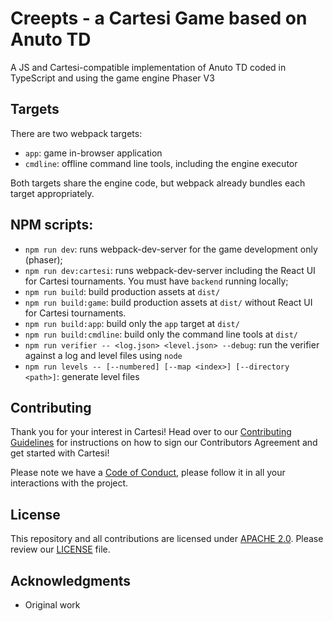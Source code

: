 # Creepts - a Cartesi Game based on Anuto TD

A JS and Cartesi-compatible implementation of Anuto TD coded in TypeScript and using the game engine Phaser V3

## Targets

There are two webpack targets:
- `app`: game in-browser application
- `cmdline`: offline command line tools, including the engine executor

Both targets share the engine code, but webpack already bundles each target appropriately.

## NPM scripts:

- `npm run dev`: runs webpack-dev-server for the game development only (phaser);
- `npm run dev:cartesi`: runs webpack-dev-server including the React UI for Cartesi tournaments. You must have `backend` running locally;
- `npm run build`: build production assets at `dist/`
- `npm run build:game`: build production assets at `dist/` without React UI for Cartesi tournaments.
- `npm run build:app`: build only the `app` target at `dist/`
- `npm run build:cmdline`: build only the command line tools at `dist/`
- `npm run verifier -- <log.json> <level.json> --debug`: run the verifier against a log and level files using `node`
- `npm run levels -- [--numbered] [--map <index>] [--directory <path>]`: generate level files

## Contributing

Thank you for your interest in Cartesi! Head over to our [Contributing Guidelines](CONTRIBUTING.md) for instructions on how to sign our Contributors Agreement and get started with Cartesi!

Please note we have a [Code of Conduct](CODE_OF_CONDUCT.md), please follow it in all your interactions with the project.

## License

This repository and all contributions are licensed under
[APACHE 2.0](https://www.apache.org/licenses/LICENSE-2.0). Please review our [LICENSE](LICENSE) file.

## Acknowledgments

- Original work
